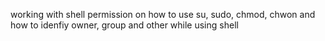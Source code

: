 working with shell permission on how to use su, sudo, chmod, chwon and how to idenfiy owner, group and other while using shell

